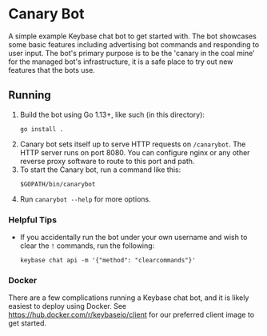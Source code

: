 # Canary Bot

A simple example Keybase chat bot to get started with. The bot showcases some
basic features including advertising bot commands and responding to user input.
The bot's primary purpose is to be the 'canary in the coal mine' for the
managed bot's infrastructure, it is a safe place to try out new features that
the bots use.

## Running

1. Build the bot using Go 1.13+, like such (in this directory):
   ```
   go install .
   ```
2. Canary bot sets itself up to serve HTTP requests on `/canarybot`. The HTTP server runs on port 8080. You can configure nginx or any other reverse proxy software to route to this port and path.
3. To start the Canary bot, run a command like this:
   ```
   $GOPATH/bin/canarybot
   ```
4. Run `canarybot --help` for more options.

### Helpful Tips

- If you accidentally run the bot under your own username and wish to clear the `!` commands, run the following:
  ```
  keybase chat api -m '{"method": "clearcommands"}'
  ```

### Docker

There are a few complications running a Keybase chat bot, and it is likely easiest to deploy using Docker. See https://hub.docker.com/r/keybaseio/client for our preferred client image to get started.
